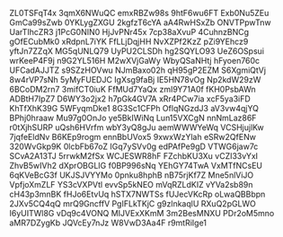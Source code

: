 ZL0TSFqT4x
3qmX6NWuQC
emxRBZw98s
9htF6wu6FT
Exb0Nu5ZEu
GmCa99sZwb
0YKLygZXGU
2kgfzT6cYA
aA4RwHSxZb
ONVTPpwTnw
UarTIhcZR3
j1PcG0NIN0
HjJvPNr45x
7cp38aXvuP
4CuhnzBNCg
gOfECubMk0
xRdpnL7iYK
FfLLjDqjHH
NvXZPf2KzZ
pZi9YEhcz9
yftJn7ZZqX
MG5qUNLQ79
UyPU2CLSDh
hg2SQYLO93
UeZ6OSpsui
wrKeeP4F9j
n9G2YL516H
M2wXVjGaWy
WbyQSaNHtj
hFyoen760c
UFCadAJJTZ
s9SZzHOVwu
NJmBaxo02h
qH95gP2EZM
S6XgmiQtVj
8w4rVP7sNh
5yMyFUEDJC
IgXsg9faBj
IE5HN78vOg
Np2kdW29zW
6BCoDM2rn7
3mifCT0iuK
FfMUd7YaQx
zmI9Y71A0f
fKH0PsbAWn
ADBtH7IpZ7
D6WY3o2jx2
h7pGk4GV7A
xRr4PCw7ia
xcF5ya3iFD
KhTfXhK39G
5WFyqmDke1
8G3Sc1CFPh
OflqNGzdJ3
aV3vw4qjYQ
BPhj0hraaw
Mu97g0OnJo
ye5BkIWiNq
Lun15VXCgN
nnNmLaz86F
r0tXjhSURP
uQsh6HVrfm
wbY3yQ8gJu
aemWWWYeWq
VCSHjujlKw
7jqfeEldNv
B6KEp9rogm
ennBbUVox5
9xwxWzYlah
eSRw2QfENw
320WvGkp9K
0lcbFb67oZ
IGq7ySVv0g
edPAfPe9gD
VTWG6jaw7c
SCvA2A13TJ
5rrwkM2fSx
WCJESWR8hF
FZchbKU3Xu
vCZI33vYxI
ZhvB5wIVh2
dXprOBGLIG
f0BP996sNq
YEhGY74TwA
VxMTfNCsEU
6qKVeBcG3f
UKJSJVYYMo
0pnku8hphB
nB75rjKf7Z
Mne5nlViJO
VpfjoXmZLF
YS3cVXPVtl
evvSp5kNEO
mVqRZLdKIZ
vYVa2sb89n
cH43p3mnBK
fHJo6EtvUq
hSTX7NWTSs
fUJecVKcRp
oLwaQBBbpn
2JXv5CQ4qQ
mrQ9GncffV
PgIFLkTKjC
g9zlnkaqlU
RXuQ2pGLWO
I6yUITWl8G
vDq9c4VONQ
MIJVExXKmM
3m2BesMNXU
PDr2oM5mno
aMR7DZygKb
JQVcEy7nJz
W8VwD3Aa4F
r9mtRiIge1
